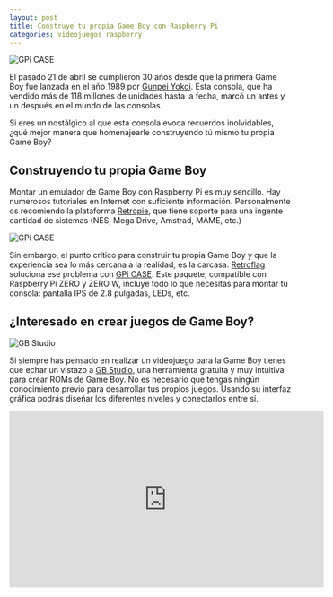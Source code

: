```yaml
---
layout: post
title: Construye tu propia Game Boy con Raspberry Pi
categories: videojuegos raspberry
---
```


![GPi CASE]({{site.baseurl}}/assets/img/gpi-case-retroflag-1.png)

El pasado 21 de abril se cumplieron 30 años desde que la primera Game Boy fue lanzada en el año 1989 por [Gunpei Yokoi](https://es.wikipedia.org/wiki/Gunpei_Yokoi). Esta consola, que ha vendido más de 118 millones de unidades hasta la fecha, marcó un antes y un después en el mundo de las consolas. 

Si eres un nostálgico al que esta consola evoca recuerdos inolvidables, ¿qué mejor manera que homenajearle construyendo tú mismo tu propia Game Boy?

## Construyendo tu propia Game Boy

Montar un emulador de Game Boy con Raspberry Pi es muy sencillo. Hay numerosos tutoriales en Internet con suficiente información. Personalmente os recomiendo la plataforma [Retropie](https://retropie.org.uk/), que tiene soporte para una ingente cantidad de sistemas (NES, Mega Drive, Amstrad, MAME, etc.)

![GPi CASE]({{site.baseurl}}/assets/img/gpi-case-retroflag-2.png)

Sin embargo, el punto crítico para construir tu propia Game Boy y que la experiencia sea lo más cercana a la realidad, es la carcasa. [Retroflag](http://retroflag.com) soluciona ese problema con [GPi CASE](http://retroflag.com/GPi-CASE.html). Este paquete, compatible con Raspberry Pi ZERO y ZERO W, incluye todo lo que necesitas para montar tu consola: pantalla IPS de 2.8 pulgadas, LEDs, etc. 

## ¿Interesado en crear juegos de Game Boy?

![GB Studio](https://www.gbstudio.dev/img/screenshot.png)

Si siempre has pensado en realizar un videojuego para la Game Boy tienes que echar un vistazo a [GB Studio](https://www.gbstudio.dev/), una herramienta gratuita y muy intuitiva para crear ROMs de Game Boy. No es necesario que tengas ningún conocimiento previo para desarrollar tus propios juegos. Usando su interfaz gráfica podrás diseñar los diferentes niveles y conectarlos entre sí.

<iframe width="560" height="315" src="https://www.youtube.com/embed/9k3RPaziVcw" frameborder="0" allow="accelerometer; autoplay; encrypted-media; gyroscope; picture-in-picture" allowfullscreen></iframe>
